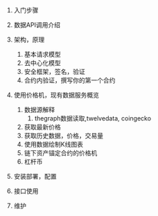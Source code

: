 1. 入门步骤
1. 数据API调用介绍 
1. 架构，原理
   1. 基本请求模型
   1. 去中心化模型
   1. 安全框架，签名，验证
   1. 合约内验证，撰写你的第一个合约

1. 使用价格机，现有数据服务概览
   1. 数据源解释
       1. thegraph数据读取,twelvedata, coingecko
   1. 获取最新价格
   1. 获取历史数据，价格，交易量
   1. 使用数据绘制K线图表
   1. 链下资产锚定合约的价格机 
   1. 杠杆币

1.  安装部署，配置
1.  接口使用
1.  维护
